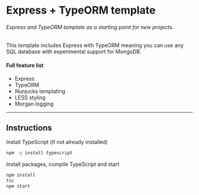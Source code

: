 # Express + TypeORM template
###### Express and TypeORM template as a starting point for new projects.

This template includes Express with TypeORM meaning you can use any SQL database with experimental support for MongoDB.

#### Full feature list
- Express
- TypeORM
- Nunjucks templating
- LESS styling
- Morgan logging 

---
## Instructions

Install TypeScript (if not already installed)
```bash
npm -g install typescript
```

Install packages, compile TypeScript and start
```bash
npm install
tsc
npm start
```
